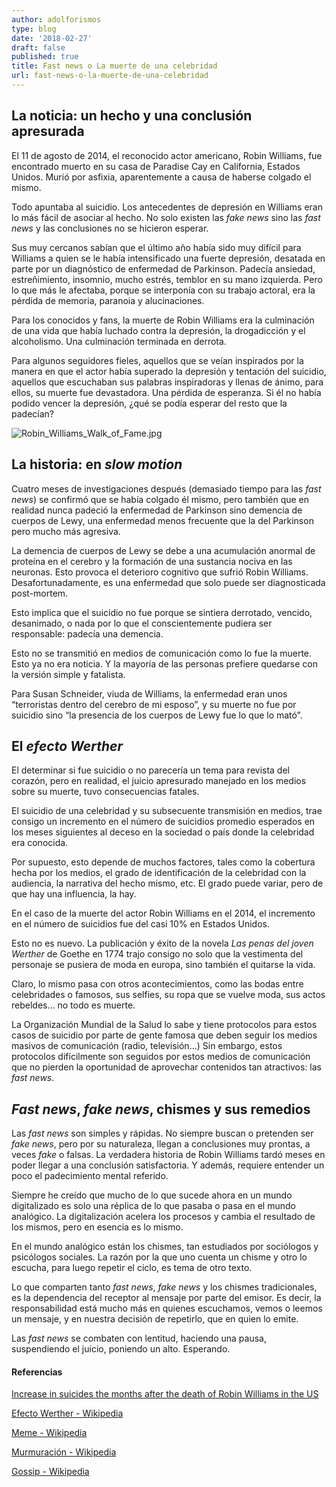 ```yaml
---
author: adolforismos
type: blog
date: '2018-02-27'
draft: false
published: true
title: Fast news o La muerte de una celebridad
url: fast-news-o-la-muerte-de-una-celebridad
---
```

## La noticia: un hecho y una conclusión apresurada

El 11 de agosto de 2014, el reconocido actor americano, Robin Williams, fue encontrado muerto en su casa de Paradise Cay en California, Estados Unidos. Murió por asfixia, aparentemente a causa de haberse colgado el mismo. 

Todo apuntaba al suicidio. Los antecedentes de depresión en Williams eran lo más fácil de asociar al hecho. No solo existen las _fake news_ sino las _fast news_ y las conclusiones no se hicieron esperar.

Sus muy cercanos sabían que el último año había sido muy difícil para Williams a quien se le había intensificado una fuerte depresión, desatada en parte por un diagnóstico de enfermedad de Parkinson. Padecía ansiedad, estreñimiento, insomnio, mucho estrés, temblor en su mano izquierda. Pero lo que más le afectaba, porque se interponía con su trabajo actoral, era la pérdida de memoria, paranoia y alucinaciones.

Para los conocidos y fans, la muerte de Robin Williams era la culminación de una vida que había luchado contra la depresión, la drogadicción y el alcoholismo. Una culminación terminada en derrota.

Para algunos seguidores fieles, aquellos que se veían inspirados por la manera en que el actor había superado la depresión y tentación del suicidio, aquellos que escuchaban sus palabras inspiradoras y llenas de ánimo, para ellos, su muerte fue devastadora. Una pérdida de esperanza. Si él no había podido vencer la depresión, ¿qué se podía esperar del resto que la padecían?

![Robin_Williams_Walk_of_Fame.jpg]({{site.baseurl}}/static/img/Robin_Williams_Walk_of_Fame.jpg)

## La historia: en _slow motion_

Cuatro meses de investigaciones después (demasiado tiempo para las _fast news_) se confirmó que se había colgado él mismo, pero también que en realidad nunca padeció la enfermedad de Parkinson sino demencia de cuerpos de Lewy, una enfermedad menos frecuente que la del Parkinson pero mucho más agresiva. 

La demencia de cuerpos de Lewy se debe a una acumulación anormal de proteína en el cerebro y la formación de una sustancia nociva en las neuronas. Esto provoca el deterioro cognitivo que sufrió Robin Williams. Desafortunadamente, es una enfermedad que solo puede ser diagnosticada post-mortem.

Esto implica que el suicidio no fue porque se sintiera derrotado, vencido, desanimado, o nada por lo que el conscientemente pudiera ser responsable: padecía una demencia.

Esto no se transmitió en medios de comunicación como lo fue la muerte. Esto ya no era noticia. Y la mayoría de las personas prefiere quedarse con la versión simple y fatalista.

Para Susan Schneider, viuda de Williams, la enfermedad eran unos “terroristas dentro del cerebro de mi esposo”, y su muerte no fue por suicidio sino “la presencia de los cuerpos de Lewy fue lo que lo mató”.

## El _efecto Werther_

El determinar si fue suicidio o no parecería un tema para revista del corazón, pero en realidad, el juicio apresurado manejado en los medios sobre su muerte, tuvo consecuencias fatales.

El suicidio de una celebridad y su subsecuente transmisión en medios, trae consigo un incremento en el número de suicidios promedio esperados en los meses siguientes al deceso en la sociedad o país donde la celebridad era conocida.

Por supuesto, esto depende de muchos factores, tales como la cobertura hecha por los medios, el grado de identificación de la celebridad con la audiencia, la narrativa del hecho mismo, etc. El grado puede variar, pero de que hay una influencia, la hay. 

En el caso de la muerte del actor Robin Williams en el 2014, el incremento en el número de suicidios fue del casi 10% en Estados Unidos.

Esto no es nuevo. La publicación y éxito de la novela _Las penas del joven Werther_ de Goethe en 1774  trajo consigo no solo que la vestimenta del personaje se pusiera de moda en europa, sino también el quitarse la vida. 

Claro, lo mismo pasa con otros acontecimientos, como las bodas entre celebridades o famosos, sus selfies, su ropa que se vuelve moda, sus actos rebeldes... no todo es muerte.

La Organización Mundial de la Salud lo sabe y tiene protocolos para estos casos de suicidio por parte de gente famosa que deben seguir los medios masivos de comunicación (radio, televisión...) Sin embargo, estos protocolos difícilmente son seguidos por estos medios de comunicación que no pierden la oportunidad de aprovechar contenidos tan atractivos: las _fast news_.

## _Fast news_, _fake news_, chismes y sus remedios

Las _fast news_ son simples y rápidas. No siempre buscan o pretenden ser _fake news_, pero por su naturaleza, llegan a conclusiones muy prontas, a veces _fake_ o falsas. La verdadera historia de Robin Williams tardó meses en poder llegar a una conclusión satisfactoria. Y además, requiere entender un poco el padecimiento mental referido.

Siempre he creído que mucho de lo que sucede ahora en un mundo digitalizado es solo una réplica de lo que pasaba o pasa en el mundo analógico. La digitalización acelera los procesos y cambia el resultado de los mismos, pero en esencia es lo mismo.

En el mundo analógico están los chismes, tan estudiados por sociólogos y psicólogos sociales. La razón por la que uno cuenta un chisme y otro lo escucha, para luego repetir el ciclo, es tema de otro texto.

Lo que comparten tanto _fast news_, _fake news_ y los chismes tradicionales, es la dependencia del receptor al mensaje por parte del emisor. Es decir, la responsabilidad está mucho más en quienes escuchamos, vemos o leemos un mensaje, y en nuestra decisión de repetirlo, que en quien lo emite.

Las _fast news_ se combaten con lentitud, haciendo una pausa, suspendiendo el juicio, poniendo un alto. Esperando.


#### Referencias

[Increase in suicides the months after the death of Robin Williams in the US](http://journals.plos.org/plosone/article?id=10.1371/journal.pone.0191405)

[Efecto Werther - Wikipedia](https://es.wikipedia.org/wiki/Efecto_Werther)

[Meme - Wikipedia](https://en.wikipedia.org/wiki/Meme)

[Murmuración - Wikipedia](https://es.wikipedia.org/wiki/Murmuraci%C3%B3n)

[Gossip - Wikipedia](https://en.wikipedia.org/wiki/Gossip)
